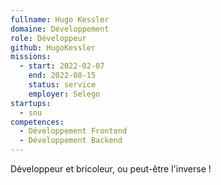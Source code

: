 ```yaml
---
fullname: Hugo Kessler
domaine: Développement
role: Développeur
github: HugoKessler
missions:
  - start: 2022-02-07
    end: 2022-08-15
    status: service
    employer: Selego
startups:
  - snu
competences:
  - Développement Frontend
  - Développement Backend
---
```

Développeur et bricoleur, ou peut-être l'inverse !